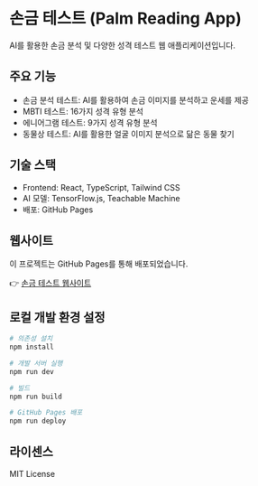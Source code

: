 # 손금 테스트 (Palm Reading App)

AI를 활용한 손금 분석 및 다양한 성격 테스트 웹 애플리케이션입니다.

## 주요 기능

- 손금 분석 테스트: AI를 활용하여 손금 이미지를 분석하고 운세를 제공
- MBTI 테스트: 16가지 성격 유형 분석
- 에니어그램 테스트: 9가지 성격 유형 분석
- 동물상 테스트: AI를 활용한 얼굴 이미지 분석으로 닮은 동물 찾기

## 기술 스택

- Frontend: React, TypeScript, Tailwind CSS
- AI 모델: TensorFlow.js, Teachable Machine
- 배포: GitHub Pages

## 웹사이트

이 프로젝트는 GitHub Pages를 통해 배포되었습니다.

👉 [손금 테스트 웹사이트](https://younsanghoon.github.io/PalmReading/)

## 로컬 개발 환경 설정

```bash
# 의존성 설치
npm install

# 개발 서버 실행
npm run dev

# 빌드
npm run build

# GitHub Pages 배포
npm run deploy
```

## 라이센스

MIT License
